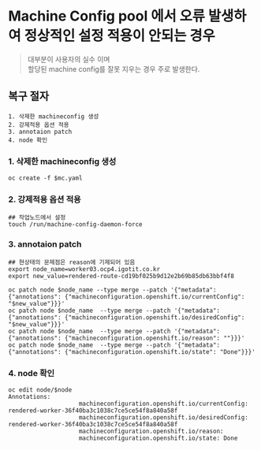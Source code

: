# Machine Config pool 에서 오류 발생하여 정상적인 설정 적용이 안되는 경우 
> 대부분이 사용자의 실수 이며 <br>
> 할당된 machine config를 잘못 지우는 경우 주로 발생한다.

## 복구 절자 

```
1. 삭제한 machineconfig 생성 
2. 강제적용 옵션 적용 
3. annotaion patch
4. node 확인 
```

### 1. 삭제한 machineconfig 생성

```
oc create -f $mc.yaml
```

### 2. 강제적용 옵션 적용 

```
## 작업노드에서 설정 
touch /run/machine-config-daemon-force
```

### 3. annotaion patch

```
## 현상태의 문제점은 reason에 기제되어 있음 
export node_name=worker03.ocp4.igotit.co.kr
export new_value=rendered-route-cd19bf025b9d12e2b69b85db63bbf4f8

oc patch node $node_name --type merge --patch '{"metadata": {"annotations": {"machineconfiguration.openshift.io/currentConfig": "$new_value"}}}'
oc patch node $node_name  --type merge --patch '{"metadata": {"annotations": {"machineconfiguration.openshift.io/desiredConfig": "$new_value"}}}'
oc patch node $node_name  --type merge --patch '{"metadata": {"annotations": {"machineconfiguration.openshift.io/reason": ""}}}'
oc patch node $node_name  --type merge --patch '{"metadata": {"annotations": {"machineconfiguration.openshift.io/state": "Done"}}}'
```

### 4. node 확인 

```
oc edit node/$node 
Annotations:        
                    machineconfiguration.openshift.io/currentConfig: rendered-worker-36f40ba3c1038c7ce5ce54f8a840a58f
                    machineconfiguration.openshift.io/desiredConfig: rendered-worker-36f40ba3c1038c7ce5ce54f8a840a58f
                    machineconfiguration.openshift.io/reason: 
                    machineconfiguration.openshift.io/state: Done
```                    

